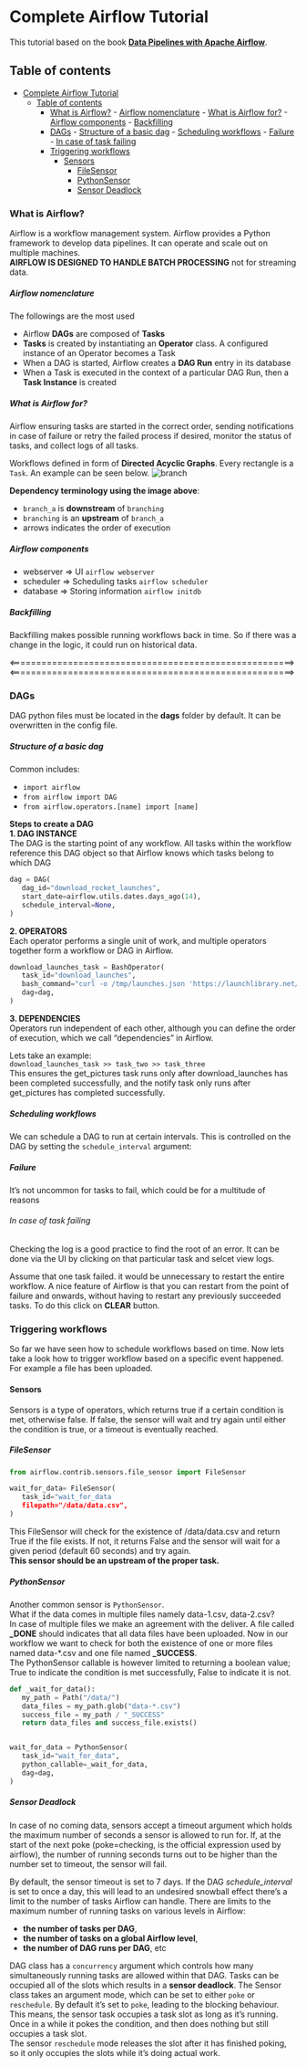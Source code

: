 # Complete Airflow Tutorial
This tutorial based on the book **[Data Pipelines with Apache Airflow](https://www.manning.com/books/data-pipelines-with-apache-airflow)**.

## Table of contents
<!-- TOC depthFrom:1 depthTo:6 withLinks:1 updateOnSave:1 orderedList:0 -->

- [Complete Airflow Tutorial](#complete-airflow-tutorial)
	- [Table of contents](#table-of-contents)
		- [What is Airflow?](#what-is-airflow)
				- [Airflow nomenclature](#airflow-nomenclature)
				- [What is Airflow for?](#what-is-airflow-for)
				- [Airflow components](#airflow-components)
				- [Backfilling](#backfilling)
		- [DAGs](#dags)
				- [Structure of a basic dag](#structure-of-a-basic-dag)
				- [Scheduling workflows](#scheduling-workflows)
				- [Failure](#failure)
					- [In case of task failing](#in-case-of-task-failing)
		- [Triggering workflows](#triggering-workflows)
			- [Sensors](#sensors)
				- [FileSensor](#filesensor)
				- [PythonSensor](#pythonsensor)
				- [Sensor Deadlock](#sensor-deadlock)

<!-- /TOC -->

### What is Airflow?
Airflow is a workflow management system. Airflow provides a Python framework to develop data pipelines. It can operate and scale out on multiple machines.<br/> **AIRFLOW IS DESIGNED TO HANDLE BATCH PROCESSING** not for streaming data.

##### Airflow nomenclature

The followings are the most used
- Airflow **DAGs** are composed of **Tasks**
- **Tasks** is created by instantiating an **Operator** class. A configured instance of an Operator becomes a Task
- When a DAG is started, Airflow creates a **DAG Run** entry in its database
- When a Task is executed in the context of a particular DAG Run, then a **Task Instance** is created


##### What is Airflow for?
Airflow ensuring tasks are started in the correct order, sending notifications in case of failure or retry the failed process if desired, monitor the status of tasks, and collect logs of all tasks.

Workflows defined in form of **Directed Acyclic Graphs**. Every rectangle is a `Task`. An example can be seen below.
![branch](./images/airflow_example.png)<br/>

**Dependency terminology using the image above**:
- `branch_a` is **downstream**  of `branching`
- `branching` is an **upstream** of `branch_a`
- arrows indicates the order of execution

##### Airflow components
- webserver => UI  `airflow webserver`
- scheduler => Scheduling tasks `airflow scheduler`
- database  => Storing information `airflow initdb`

##### Backfilling
Backfilling makes possible running workflows back in time. So if there was a change in the logic, it could run on historical data.

<======================================================><br/>
<======================================================>

### DAGs
DAG python files must be located in the **dags** folder by default. It can be overwritten in the config file.
##### Structure of a basic dag
Common includes:
- `import airflow`
- `from airflow import DAG`
- `from airflow.operators.[name] import [name]`

**Steps to create a DAG**<br/>
**1. DAG INSTANCE**<br/>
The DAG is the starting point of any workflow. All tasks within the workflow reference this DAG object so that Airflow knows which tasks belong to which DAG
```python
dag = DAG(
   dag_id="download_rocket_launches",
   start_date=airflow.utils.dates.days_ago(14),
   schedule_interval=None,
)
```

**2. OPERATORS** <br/>
Each operator performs a single unit of work, and multiple operators together form a workflow or DAG in Airflow.

```python
download_launches_task = BashOperator(
   task_id="download_launches",
   bash_command="curl -o /tmp/launches.json 'https://launchlibrary.net/1.4/launch?next=5&mode=verbose'",
   dag=dag,
)
```

**3. DEPENDENCIES** <br/>
Operators run independent of each other, although you can define the order of execution, which we call “dependencies” in Airflow.<br/>

Lets take an example:<br/>
`download_launches_task >> task_two >> task_three` <br/>
This ensures the get_pictures task runs only after download_launches has been completed successfully, and the notify task only runs after get_pictures has completed successfully.


##### Scheduling workflows
We can schedule a DAG to run at certain intervals. This is controlled on the DAG by setting the `schedule_interval` argument:

##### Failure
It’s not uncommon for tasks to fail, which could be for a multitude of reasons
###### In case of task failing
Checking the log is a good practice to find the root of an error. It can be done via the UI by clicking on that particular task and selcet view logs.

Assume that one task failed. it would be unnecessary to restart the entire workflow. A nice feature of Airflow is that you can restart from the point of failure and onwards, without having to restart any previously succeeded tasks. To do this click on **CLEAR** button.


### Triggering workflows
So far we have seen how to schedule workflows based on time. Now lets take a look how to trigger workflow based on a specific event happened. For example a file has been uploaded.

#### Sensors
Sensors is a type of operators, which returns true if a certain condition is met, otherwise false. If false, the sensor will wait and try again until either the condition is true, or a timeout is eventually reached.

##### FileSensor
```python
from airflow.contrib.sensors.file_sensor import FileSensor

wait_for_data= FileSensor(
   task_id="wait_for_data
   filepath="/data/data.csv",
)
```
This FileSensor will check for the existence of /data/data.csv and return True if the file exists.
If not, it returns False and the sensor will wait for a given period (default 60 seconds) and try again.<br/> **This sensor should be an upstream of the proper task.**

##### PythonSensor

Another common sensor is `PythonSensor`. <br/>
What if the data comes in multiple files namely data-1.csv, data-2.csv?<br/>
In case of multiple files we make an agreement with the deliver. A file called **_DONE** should indicates that all data files have been uploaded. Now in our workflow we want to check for both the existence of one or more files named data-\*.csv and one file named **_SUCCESS**. <br/>The PythonSensor callable is however limited to returning a boolean value; True to indicate the condition is met successfully, False to indicate it is not.

```python
def _wait_for_data():
   my_path = Path("/data/")
   data_files = my_path.glob("data-*.csv")
   success_file = my_path / "_SUCCESS"
   return data_files and success_file.exists()


wait_for_data = PythonSensor(
   task_id="wait_for_data",
   python_callable=_wait_for_data,
   dag=dag,
)
```

##### Sensor Deadlock
In case of no coming data, sensors accept a timeout argument which holds the maximum number of seconds a sensor is allowed to run for.
If, at the start of the next poke (poke=checking, is the official expression used by airflow), the number of running seconds turns out to be higher than the number set to timeout, the sensor will fail.

By default, the sensor timeout is set to 7 days. If the DAG *schedule_interval* is set to once a day, this will lead to an undesired snowball effect
there’s a limit to the number of tasks Airflow can handle.  There are limits to the maximum number of running tasks on various levels in Airflow:
- **the number of tasks per DAG**,
- **the number of tasks on a global Airflow level**,
- **the number of DAG runs per DAG**, etc

DAG class has a `concurrency` argument which controls how many simultaneously running tasks are allowed within that DAG. Tasks can be occupied all of the slots which
results in a **sensor deadlock**. The Sensor class takes an argument mode, which can be set to either `poke` or `reschedule`. By default it’s set to `poke`, leading to the blocking behaviour.
This means, the sensor task occupies a task slot as long as it’s running. Once in a while it pokes the condition, and then does nothing but still occupies a task slot. <br/>
The sensor `reschedule` mode releases the slot after it has finished poking, so it only occupies the slots while it’s doing actual work. 
